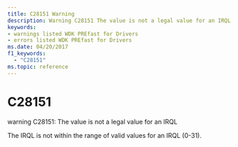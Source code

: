 ```yaml
---
title: C28151 Warning
description: Warning C28151 The value is not a legal value for an IRQL.
keywords:
- warnings listed WDK PREfast for Drivers
- errors listed WDK PREfast for Drivers
ms.date: 04/20/2017
f1_keywords: 
  - "C28151"
ms.topic: reference
---
```


# C28151


warning C28151: The value is not a legal value for an IRQL

The IRQL is not within the range of valid values for an IRQL (0-31).

